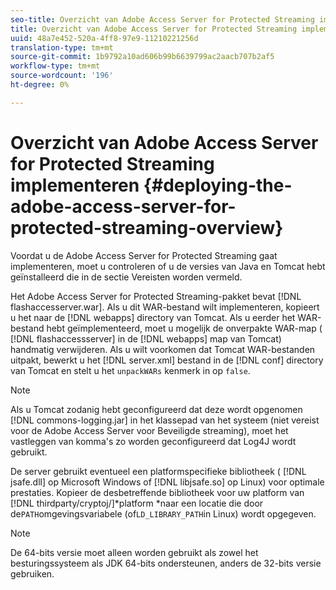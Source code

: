 ```yaml
---
seo-title: Overzicht van Adobe Access Server for Protected Streaming implementeren
title: Overzicht van Adobe Access Server for Protected Streaming implementeren
uuid: 48a7e452-520a-4ff8-97e9-11210221256d
translation-type: tm+mt
source-git-commit: 1b9792a10ad606b99b6639799ac2aacb707b2af5
workflow-type: tm+mt
source-wordcount: '196'
ht-degree: 0%

---
```



# Overzicht van Adobe Access Server for Protected Streaming implementeren {#deploying-the-adobe-access-server-for-protected-streaming-overview}

Voordat u de Adobe Access Server for Protected Streaming gaat implementeren, moet u controleren of u de versies van Java en Tomcat hebt geïnstalleerd die in de sectie Vereisten worden vermeld.

Het Adobe Access Server for Protected Streaming-pakket bevat [!DNL flashaccesserver.war]. Als u dit WAR-bestand wilt implementeren, kopieert u het naar de [!DNL webapps] directory van Tomcat. Als u eerder het WAR-bestand hebt geïmplementeerd, moet u mogelijk de onverpakte WAR-map ( [!DNL flashaccessserver] in de [!DNL webapps] map van Tomcat) handmatig verwijderen. Als u wilt voorkomen dat Tomcat WAR-bestanden uitpakt, bewerkt u het [!DNL server.xml] bestand in de [!DNL conf] directory van Tomcat en stelt u het `unpackWARs` kenmerk in op `false`.

>[!NOTE]
>
>Als u Tomcat zodanig hebt geconfigureerd dat deze wordt opgenomen [!DNL commons-logging.jar] in het klassepad van het systeem (niet vereist voor de Adobe Access Server voor Beveiligde streaming), moet het vastleggen van komma&#39;s zo worden geconfigureerd dat Log4J wordt gebruikt.

De server gebruikt eventueel een platformspecifieke bibliotheek ( [!DNL jsafe.dll] op Microsoft Windows of [!DNL libjsafe.so] op Linux) voor optimale prestaties. Kopieer de desbetreffende bibliotheek voor uw platform van [!DNL thirdparty/cryptoj/]*platform *naar een locatie die door de`PATH`omgevingsvariabele (of`LD_LIBRARY_PATH`in Linux) wordt opgegeven.

>[!NOTE]
>
>De 64-bits versie moet alleen worden gebruikt als zowel het besturingssysteem als JDK 64-bits ondersteunen, anders de 32-bits versie gebruiken.


